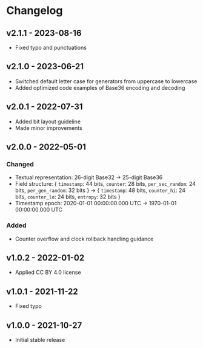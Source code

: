 # Changelog

## v2.1.1 - 2023-08-16

- Fixed typo and punctuations

## v2.1.0 - 2023-06-21

- Switched default letter case for generators from uppercase to lowercase
- Added optimized code examples of Base36 encoding and decoding

## v2.0.1 - 2022-07-31

- Added bit layout guideline
- Made minor improvements

## v2.0.0 - 2022-05-01

### Changed

- Textual representation: 26-digit Base32 -> 25-digit Base36
- Field structure: { `timestamp`: 44 bits, `counter`: 28 bits, `per_sec_random`:
  24 bits, `per_gen_random`: 32 bits } -> { `timestamp`: 48 bits, `counter_hi`:
  24 bits, `counter_lo`: 24 bits, `entropy`: 32 bits }
- Timestamp epoch: 2020-01-01 00:00:00.000 UTC -> 1970-01-01 00:00:00.000 UTC

### Added

- Counter overflow and clock rollback handling guidance

## v1.0.2 - 2022-01-02

- Applied CC BY 4.0 license

## v1.0.1 - 2021-11-22

- Fixed typo

## v1.0.0 - 2021-10-27

- Initial stable release
